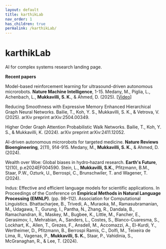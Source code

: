 ```yaml
---
layout: default
title: karthikLab
nav_order: 1
has_children: true
permalink: /karthikLab/
---
```


# karthikLab
AI for complex systems research landing page.

**Recent papers**

Model-based reinforcement learning for ultrasound-driven autonomous microrobots. **Nature Machine Intelligence**, 1-15. Medany, M., Piglia, L., Achenbach, L., **Mukkavilli, S. K.**, & Ahmed, D. (2025). [[Video](https://www.youtube.com/watch?v=hVw_0abqCKc)]

Reducing Smoothness with Expressive Memory Enhanced Hierarchical Graph Neural Networks. Bailie, T., Koh, Y. S., Mukkavilli, S. K., & Vetrova, V. (2025). arXiv preprint arXiv:2504.00349.

Higher Order Graph Attention Probabilistic Walk Networks. Bailie, T., Koh, Y. S., & Mukkavilli, K. (2024). arXiv preprint arXiv:2411.12052. 

AI-driven autonomous microrobots for targeted medicine. **Nature Reviews Bioengineering**, 2(11), 914-915. Medany, M., **Mukkavilli, S. K.**, & Ahmed, D. (2024). 

Wealth over Woe: Global biases in hydro‐hazard research. **Earth's Future**, 12(10), p.e2024EF004590. Stein, L., **Mukkavilli, S.K.**, Pfitzmann, B.M., Staar, P.W., Ozturk, U., Berrospi, C., Brunschwiler, T. and Wagener, T. (2024). 

Indus: Effective and efficient language models for scientific applications. In Proceedings of the Conference on **Empirical Methods in Natural Language Processing (EMNLP)**. (pp. 98–112). Association for Computational Linguistics. Bhattacharjee, B., Trivedi, A., Muraoka, M., Ramasubramanian, M., Udagawa, T., Gurung, I., Pantha, N., Zhang, R., Dandala, B., Ramachandran, R., Maskey, M., Bugbee, K., Little, M., Fancher, E., Gerasimov, I., Mehrabian, A., Sanders, L., Costes, S., Blanco-Cuaresma, S., Lockhart, K., Allen, T., Grezes, F., Ansdell, M., Accomazzi, A., El-Kurdi, Y., Wertheimer, D., Pfitzmann, B., Berrospi Ramis, C., Dolfi, M., Teixeira de Lima, R., Vagenas, P., **Mukkavilli, S. K.**, Staar, P., Vahidinia, S., McGranaghan, R., & Lee, T. (2024).





